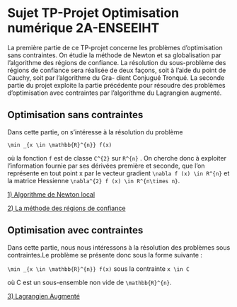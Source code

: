 # Sujet TP-Projet Optimisation numérique 2A-ENSEEIHT

La première partie de ce TP-projet concerne les problèmes d’optimisation sans
contraintes. On étudie la méthode de Newton et sa globalisation par l’algorithme des
régions de confiance. La résolution du sous-problème des régions de confiance sera
réalisée de deux façons, soit à l’aide du point de Cauchy, soit par l’algorithme du Gra-
dient Conjugué Tronqué.
La seconde partie du projet exploite la partie précédente pour résoudre des problèmes
d’optimisation avec contraintes par l’algorithme du Lagrangien augmenté. 

## Optimisation sans contraintes

Dans cette partie, on s’intéresse à la résolution du problème

``\min _{x \in \mathbb{R}^{n}} f(x)``

où la fonction ``f`` est de classe ``C^{2}`` sur ``R^{n}`` . On cherche donc à exploiter l’information fournie
par ses dérivées première et seconde, que l’on représente en tout point x par le vecteur
gradient ``\nabla f (x) \in R^{n}`` et la matrice Hessienne ``\nabla^{2} f (x) \in R^{n\times n}``.

[1) Algorithme de Newton local](Algorithme_de_newton.md)

[2) La méthode des régions de confiance](Regions_de_confiance.md)



## Optimisation avec contraintes

Dans cette partie, nous nous intéressons à la résolution des problèmes sous contraintes.Le problème se présente donc sous la forme suivante :


``\min _{x \in \mathbb{R}^{n}} f(x)`` sous la contrainte ``x \in C``

où C est un sous-ensemble non vide de ``\mathbb{R}^{n}``.

[3) Lagrangien Augmenté](Lagrangien_augmente.md)
